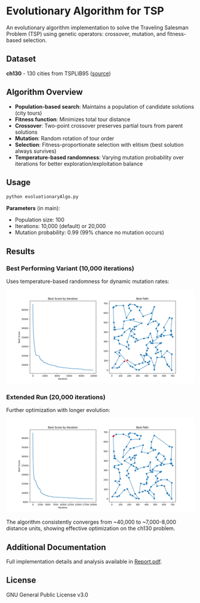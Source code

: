 # Evolutionary Algorithm for TSP

An evolutionary algorithm implementation to solve the Traveling Salesman Problem (TSP) using genetic operators: crossover, mutation, and fitness-based selection.

## Dataset

**ch130** - 130 cities from TSPLIB95 ([source](http://comopt.ifi.uni-heidelberg.de/software/TSPLIB95/tsp/))

## Algorithm Overview

- **Population-based search**: Maintains a population of candidate solutions (city tours)
- **Fitness function**: Minimizes total tour distance
- **Crossover**: Two-point crossover preserves partial tours from parent solutions
- **Mutation**: Random rotation of tour order
- **Selection**: Fitness-proportionate selection with elitism (best solution always survives)
- **Temperature-based randomness**: Varying mutation probability over iterations for better exploration/exploitation balance

## Usage

```bash
python evoluotionaryAlgo.py
```

**Parameters** (in main):
- Population size: 100
- Iterations: 10,000 (default) or 20,000
- Mutation probability: 0.99 (99% chance no mutation occurs)

## Results

### Best Performing Variant (10,000 iterations)
Uses temperature-based randomness for dynamic mutation rates:

![10k iterations](./Results/11-12-2024-temperature.png)

### Extended Run (20,000 iterations)
Further optimization with longer evolution:

![20k iterations](./Results/11-12-2024-temperature-long.png)

The algorithm consistently converges from ~40,000 to ~7,000-8,000 distance units, showing effective optimization on the ch130 problem.

## Additional Documentation

Full implementation details and analysis available in [Report.pdf](./Report.pdf).

## License

GNU General Public License v3.0
